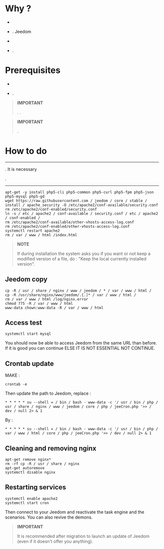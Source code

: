 Why ? 
==========

-   

-   
     .
    Jeedom

-   
    

-   .

Prerequisites 
=========

-   
    

-   .

> **IMPORTANT**
>
> 
> . 
> .

> **IMPORTANT**
>
> 
> .

How to do 
=============

 
------------------------------------------


. It is necessary


.

    
    
    

 
--------------------------------------

    
    
    
    apt-get -y install php5-cli php5-common php5-curl php5-fpm php5-json php5-mysql php5-gd
    wget https://raw.githubusercontent.com / jeedom / core / stable / install / apache_security -O /etc/apache2/conf-available/security.conf
    rm /etc/apache2/conf-enabled/security.conf
    ln -s / etc / apache2 / conf-available / security.conf / etc / apache2 / conf-enabled /
    rm /etc/apache2/conf-available/other-vhosts-access-log.conf
    rm /etc/apache2/conf-enabled/other-vhosts-access-log.conf
    systemctl restart apache2
    rm / var / www / html /index.html

> **NOTE**
>
> If during installation the system asks you if you want or
> not keep a modified version of a file, do : "Keep the local
> currently installed version".

Jeedom copy 
---------------

    cp -R / usr / share / nginx / www / jeedom / * / var / www / html /
    cp -R /usr/share/nginx/www/jeedom/.{.]* / var / www / html /
    rm / var / www / html /log/nginx.error
    chmod 775 -R / var / www / html
    www-data chown:www-data -R / var / www / html

Access test 
------------

    systemctl start mysql

You should now be able to access Jeedom from the same URL
than before. If it is good you can continue ELSE IT IS NOT ESSENTIAL
NOT CONTINUE.

Crontab update 
-------------------------

MAKE :

    crontab -e

Then update the path to Jeedom, replace :

    * * * * * su --shell = / bin / bash - www-data -c '/ usr / bin / php / usr / share / nginx / www / jeedom / core / php / jeeCron.php '>> / dev / null 2> & 1

By :

    * * * * * su --shell = / bin / bash - www-data -c '/ usr / bin / php / var / www / html / core / php / jeeCron.php '>> / dev / null 2> & 1

Cleaning and removing nginx 
---------------------------------

    apt-get remove nginx*
    rm -rf cp -R / usr / share / nginx
    apt-get autoremove
    systemctl disable nginx

Restarting services 
------------------------

    systemctl enable apache2
    systemctl start cron

Then connect to your Jeedom and reactivate the task engine
and the scenarios. You can also revive the demons.

> **IMPORTANT**
>
> It is recommended after migration to launch an update of
> Jeedom (even if it doesn't offer you anything).
